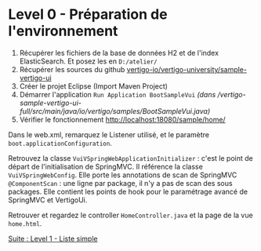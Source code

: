 # Level 0 - Préparation de l'environnement

1. Récupérer les fichiers de la base de données H2 et de l'index ElasticSearch. Et posez les en `D:/atelier/`
2. Récupérer les sources du github [vertigo-io/vertigo-university/sample-vertigo-ui](https://github.com/vertigo-io/vertigo-university/tree/master/sample-vertigo-ui)
3. Créer le projet Eclipse (Import Maven Project)
4. Démarrer l'application `Run Application BootSampleVui` *(dans /vertigo-sample-vertigo-ui-full/src/main/java/io/vertigo/samples/BootSampleVui.java)*
5. Vérifier le fonctionnement [http://localhost:18080/sample/home/](http://localhost:18080/sample/home/)

Dans le web.xml, remarquez le Listener utilisé, et le paramètre `boot.applicationConfiguration`.

Retrouvez la classe `VuiVSpringWebApplicationInitializer` : c'est le point de départ de l'initialisation de SpringMVC.
Il référence la classe `VuiVSpringWebConfig`. Elle porte les annotations de scan de SpringMVC `@ComponentScan` : une ligne par package, il n'y a pas de scan des sous packages. Elle contient les points de hook pour le paramétrage avancé de SpringMVC et VertigoUi.

Retrouver et regardez le controller `HomeController.java` et la page de la vue `home.html`.

[Suite : Level 1 - Liste simple](./Level1.md)
